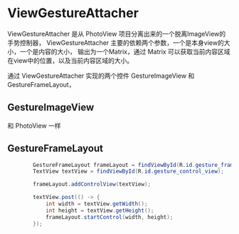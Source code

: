 # ViewGestureAttacher

ViewGestureAttacher 是从 PhotoView 项目分离出来的一个脱离ImageView的手势控制器，
ViewGestureAttacher 主要的依赖两个参数，一个是本身view的大小，一个是内容的大小， 
输出为一个Matrix，通过 Matrix 可以获取当前内容区域在view中的位置，以及当前内容区域的大小。

通过 ViewGestureAttacher 实现的两个控件 GestureImageView 和 GestureFrameLayout，

## GestureImageView

和 PhotoView 一样

## GestureFrameLayout

```java
        GestureFrameLayout frameLayout = findViewById(R.id.gesture_frame_layout);
        TextView textView = findViewById(R.id.gesture_control_view);

        frameLayout.addControlView(textView);

        textView.post(() -> {
            int width = textView.getWidth();
            int height = textView.getHeight();
            frameLayout.startControl(width, height);
        });
```